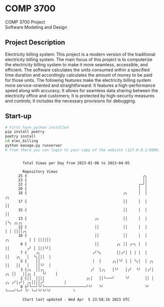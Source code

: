 # COMP 3700
COMP 3700 Project  
Software Modeling and Design
## Project Description
Electricity billing system: This project is a modern version of the traditional electricity billing system. The main focus of this project is to computerize the electricity billing system to make it more seamless, accessible, and efficient. The software calculates the units consumed within a specified time duration and accordingly calculates the amount of money to be paid for those units. The following features make the electricity billing system more service-oriented and straightforward: It features a high-performance speed along with accuracy; It allows for seamless data sharing between the electricity office and customers; It is protected by high-security measures and controls; It includes the necessary provisions for debugging.

## Start-up
```bash
# First have python installed
pip install poetry
poetry install
cd elec_billing
python manage.py runserver
# from there you can login to your copy of the website (127.0.0.1:8000), default creds are admin/admin
```

```

        Total Views per Day from 2023-01-06 to 2023-04-05

        Repository Views
      25 ┼                                                     ╭╮
      23 ┤                                                     ││
      22 ┤                                                   ╭─╯│
      20 ┤                                                   │  │
      18 ┤                                            ╭╮     │  │                        ╭╮
      17 ┤                                            ││     │  │                        ││
      15 ┤                                            ││     │  │                        ││
      13 ┤                               ╭╮           ││     │  │                        │╰╮ ╭╮╭╮
      12 ┤                               ││           ││     │  │                        │ │ ││││╭╮
      10 ┤                               ││           ││     │  │             ╭╮         │ │ ││││││
       8 ┤                               ││        ╭╮ ││ ╭─╮ │  │             ││        ╭╯ │ │││╰╯│
       7 ┤    ╭╮                        ╭╯╰╮       ││╭╯│ │ │ │  │             ││   ╭╮   │  ╰╮│││  │
       5 ┤    ││                        │  │     ╭╮│╰╯ │ │ ╰╮│  │ ╭╮          ││   ││   │   ││╰╯  │
       3 ┤╭╮  ││╭╮                     ╭╯  │╭╮   │╰╯   │╭╯  ╰╯  │╭╯│       ╭╮ ││   ││╭╮ │   ╰╯    │
       2 ┤││  ││││                   ╭╮│   ││╰───╯     ╰╯       ││ │   ╭╮ ╭╯│╭╯│ ╭╮││││╭╯         │
       0 ┼╯╰──╯╰╯╰───────────────────╯╰╯   ╰╯                   ╰╯ ╰───╯╰─╯ ╰╯ ╰─╯╰╯╰╯╰╯          ╰

        Chart last updated - Wed Apr  5 23:58:16 2023 UTC
        
```
